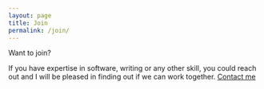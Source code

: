 ```yaml
---
layout: page
title: Join
permalink: /join/
---
```

Want to join?

If you have expertise in software, writing or any other skill, you could reach out and I will be pleased in finding out if we can work together. [Contact me](/author/#contact_links)